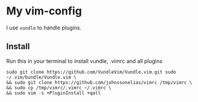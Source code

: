 # My vim-config
I use `vundle` to handle plugins.
## Install
Run this in your terminal to install vundle, .vimrc and all plugins 
```shell
sudo git clone https://github.com/VundleVim/Vundle.vim.git sudo ~/.vim/bundle/Vundle.vim \
&& sudo git clone https://github.com/johnssonelias/vimrc /tmp/vimrc \
&& sudo cp /tmp/vimrc/.vimrc ~/.vimrc \
&& sudo vim -s +PluginInstall +qall
```
